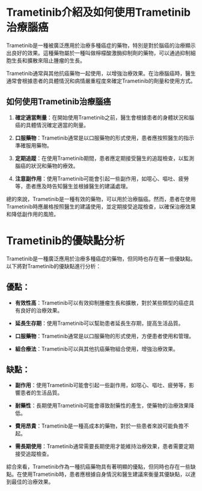 # Trametinib介紹及如何使用Trametinib治療腦癌
Trametinib是一種被廣泛應用於治療多種癌症的藥物，特別是對於腦癌的治療顯示出良好的效果。這種藥物屬於一種叫做檸檬酸激酶抑制劑的藥物，可以通過抑制細胞生長和擴散來阻止腫瘤的生長。
Trametinib通常與其他抗癌藥物一起使用，以增強治療效果。在治療腦癌時，醫生通常會根據患者的具體情況和病情嚴重程度來確定Trametinib的劑量和使用方式。
## 如何使用Trametinib治療腦癌
1. **確定適當劑量**：在開始使用Trametinib之前，醫生會根據患者的身體狀況和腦癌的具體情況確定適當的劑量。
2. **口服藥物**：Trametinib通常是以口服藥物的形式使用，患者應按照醫生的指示準確服用藥物。
3. **定期追蹤**：在使用Trametinib期間，患者應定期接受醫生的追蹤檢查，以監測腦癌的狀況和藥物的療效。
4. **注意副作用**：使用Trametinib可能會引起一些副作用，如噁心、嘔吐、疲勞等，患者應及時告知醫生並根據醫生的建議處理。
總的來說，Trametinib是一種有效的藥物，可以用於治療腦癌。然而，患者在使用Trametinib時應嚴格按照醫生的建議使用，並定期接受追蹤檢查，以確保治療效果和降低副作用的風險。
# Trametinib的優缺點分析
Trametinib是一種廣泛應用於治療多種癌症的藥物，但同時也存在著一些優缺點。以下將對Trametinib的優缺點進行分析：
## 優點：
- **有效性高**：Trametinib可以有效抑制腫瘤生長和擴散，對於某些類型的癌症具有良好的治療效果。
  
- **延長生存期**：使用Trametinib可以幫助患者延長生存期，提高生活品質。
- **口服藥物**：Trametinib通常是以口服藥物的形式使用，方便患者使用和管理。
- **組合療法**：Trametinib可以與其他抗癌藥物組合使用，增強治療效果。
## 缺點：
- **副作用**：使用Trametinib可能會引起一些副作用，如噁心、嘔吐、疲勞等，影響患者的生活品質。
- **耐藥性**：長期使用Trametinib可能會導致耐藥性的產生，使藥物的治療效果降低。
- **費用昂貴**：Trametinib是一種高成本的藥物，對於一些患者來說可能負擔不起。
- **需長期使用**：Trametinib通常需要長期使用才能維持治療效果，患者需要定期接受追蹤檢查。
綜合來看，Trametinib作為一種抗癌藥物具有著明顯的優點，但同時也存在一些缺點。在使用Trametinib時，患者應根據自身情況和醫生建議來衡量其優缺點，以達到最佳的治療效果。